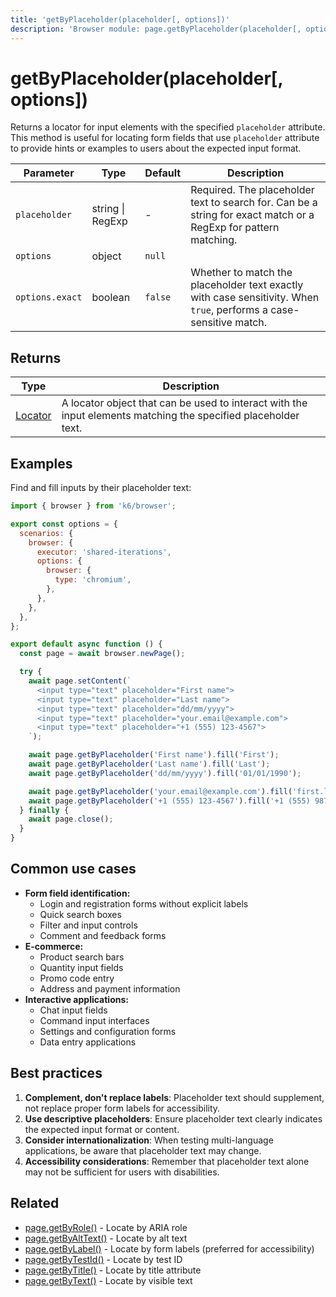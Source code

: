 ```yaml
---
title: 'getByPlaceholder(placeholder[, options])'
description: 'Browser module: page.getByPlaceholder(placeholder[, options]) method'
---
```


# getByPlaceholder(placeholder[, options])

Returns a locator for input elements with the specified `placeholder` attribute. This method is useful for locating form fields that use `placeholder` attribute to provide hints or examples to users about the expected input format.

| Parameter       | Type             | Default | Description                                                                                                        |
| --------------- | ---------------- | ------- | ------------------------------------------------------------------------------------------------------------------ |
| `placeholder`   | string \| RegExp | -       | Required. The placeholder text to search for. Can be a string for exact match or a RegExp for pattern matching.    |
| `options`       | object           | `null`  |                                                                                                                    |
| `options.exact` | boolean          | `false` | Whether to match the placeholder text exactly with case sensitivity. When `true`, performs a case-sensitive match. |

## Returns

| Type                                                                                   | Description                                                                                                    |
| -------------------------------------------------------------------------------------- | -------------------------------------------------------------------------------------------------------------- |
| [Locator](https://grafana.com/docs/k6/<K6_VERSION>/javascript-api/k6-browser/locator/) | A locator object that can be used to interact with the input elements matching the specified placeholder text. |

## Examples

Find and fill inputs by their placeholder text:

<!-- md-k6:skip -->

```javascript
import { browser } from 'k6/browser';

export const options = {
  scenarios: {
    browser: {
      executor: 'shared-iterations',
      options: {
        browser: {
          type: 'chromium',
        },
      },
    },
  },
};

export default async function () {
  const page = await browser.newPage();

  try {
    await page.setContent(`
      <input type="text" placeholder="First name">
      <input type="text" placeholder="Last name">
      <input type="text" placeholder="dd/mm/yyyy">
      <input type="text" placeholder="your.email@example.com">
      <input type="text" placeholder="+1 (555) 123-4567">
    `);

    await page.getByPlaceholder('First name').fill('First');
    await page.getByPlaceholder('Last name').fill('Last');
    await page.getByPlaceholder('dd/mm/yyyy').fill('01/01/1990');

    await page.getByPlaceholder('your.email@example.com').fill('first.last@example.com');
    await page.getByPlaceholder('+1 (555) 123-4567').fill('+1 (555) 987-6543');
  } finally {
    await page.close();
  }
}
```

## Common use cases

- **Form field identification:**
  - Login and registration forms without explicit labels
  - Quick search boxes
  - Filter and input controls
  - Comment and feedback forms
- **E-commerce:**
  - Product search bars
  - Quantity input fields
  - Promo code entry
  - Address and payment information
- **Interactive applications:**
  - Chat input fields
  - Command input interfaces
  - Settings and configuration forms
  - Data entry applications

## Best practices

1. **Complement, don't replace labels**: Placeholder text should supplement, not replace proper form labels for accessibility.
1. **Use descriptive placeholders**: Ensure placeholder text clearly indicates the expected input format or content.
1. **Consider internationalization**: When testing multi-language applications, be aware that placeholder text may change.
1. **Accessibility considerations**: Remember that placeholder text alone may not be sufficient for users with disabilities.

## Related

- [page.getByRole()](https://grafana.com/docs/k6/<K6_VERSION>/javascript-api/k6-browser/page/getbyrole/) - Locate by ARIA role
- [page.getByAltText()](https://grafana.com/docs/k6/<K6_VERSION>/javascript-api/k6-browser/page/getbyalttext/) - Locate by alt text
- [page.getByLabel()](https://grafana.com/docs/k6/<K6_VERSION>/javascript-api/k6-browser/page/getbylabel/) - Locate by form labels (preferred for accessibility)
- [page.getByTestId()](https://grafana.com/docs/k6/<K6_VERSION>/javascript-api/k6-browser/page/getbytestid/) - Locate by test ID
- [page.getByTitle()](https://grafana.com/docs/k6/<K6_VERSION>/javascript-api/k6-browser/page/getbytitle/) - Locate by title attribute
- [page.getByText()](https://grafana.com/docs/k6/<K6_VERSION>/javascript-api/k6-browser/page/getbytext/) - Locate by visible text
